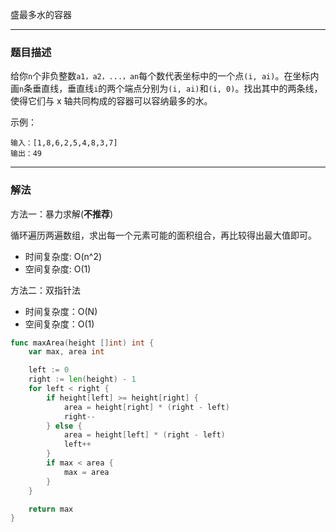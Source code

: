 盛最多水的容器

----

### 题目描述

给你`n`个非负整数`a1，a2，...，an`每个数代表坐标中的一个点`(i, ai)`。在坐标内画`n`条垂直线，垂直线`i`的两个端点分别为`(i, ai)`和`(i, 0)`。找出其中的两条线，使得它们与 x 轴共同构成的容器可以容纳最多的水。

示例：

```shell
输入：[1,8,6,2,5,4,8,3,7]
输出：49
```

----

### 解法

方法一：暴力求解(**不推荐**)

循环遍历两遍数组，求出每一个元素可能的面积组合，再比较得出最大值即可。

- 时间复杂度: O(n^2)
- 空间复杂度: O(1)



方法二：双指针法

- 时间复杂度：O(N)
- 空间复杂度：O(1)

```go
func maxArea(height []int) int {
	var max, area int

	left := 0
	right := len(height) - 1
	for left < right {
		if height[left] >= height[right] {
			area = height[right] * (right - left)
			right--
		} else {
			area = height[left] * (right - left)
			left++
		}
		if max < area {
			max = area
		}
	}

	return max
}
```